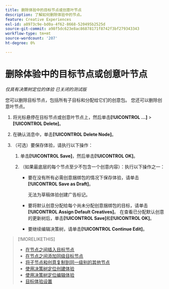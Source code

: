 ```yaml
---
title: 删除体验中的目标节点或创意叶节点
description: 了解如何删除体验中的节点。
feature: Creative Experiences
exl-id: a8973c9e-bd0a-4f62-8668-520495b2525d
source-git-commit: a98f5dc623e8ac86878171f8742f3bf279343343
workflow-type: tm+mt
source-wordcount: '207'
ht-degree: 0%

---
```


# 删除体验中的目标节点或创意叶节点

*仅具有决策树定位的体验*
*已关闭的测试版*

您可以删除目标节点，包括所有子目标和分配给它们的创意包。 您还可以删除创意叶节点。

<!-- 1. [ways to get to the decision tree] -->

1. 将光标悬停在目标节点或创意叶节点上，然后单击&#x200B;**[!UICONTROL ...]** > **[!UICONTROL Delete]**。

1. 在确认消息中，单击&#x200B;**[!UICONTROL Delete Node]**。

1. （可选）要保存体验，请执行以下操作：

   1. 单击&#x200B;**[!UICONTROL Save]**，然后单击&#x200B;**[!UICONTROL OK]**。

   1. （如果最底层的每个节点至少不包含一个创意内容）：执行以下操作之一：

      * 要在没有所有必需创意捆绑包的情况下保存体验，请单击&#x200B;**[!UICONTROL Save as Draft]**。

        无法为草稿体验创建广告标记。

      * 要将默认创意分配给每个尚未分配创意捆绑包的目标，请单击&#x200B;**[!UICONTROL Assign Default Creatives]**。 在查看已分配默认创意的更新树后，单击&#x200B;**[!UICONTROL Save]**&#x200B;和&#x200B;**[!UICONTROL OK]**。

      * 要继续编辑决策树，请单击&#x200B;**[!UICONTROL Continue Edit]**。

>[!MORELIKETHIS]
>
>* [在节点之间插入目标节点](experience-target-node-add-inner.md)
>* [在节点之间添加同级目标节点](experience-target-node-add-sibling.md)
>* [将子节点和创意复制到同一级别的其他节点](experience-target-node-copy.md)
>* [使用决策树定位创建体验](experience-create-targeting.md)
>* [使用决策树定位编辑体验](experience-edit-targeting.md)
>* [目标体验设置](experience-settings-targeting.md)
